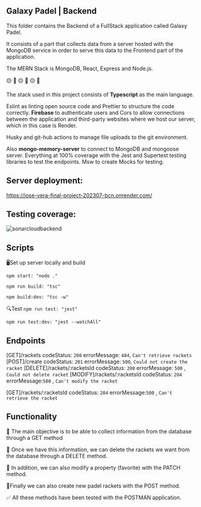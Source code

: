 ## Galaxy Padel | Backend

This folder contains the Backend of a FullStack application called Galaxy Padel.

It consists of a part that collects data from a server hosted with the MongoDB service in order to serve this data to the Frontend part of the application.

The MERN Stack is MongoDB, React, Express and Node.js.

:yellow_circle: :large_blue_circle: :yellow_circle: :large_blue_circle: :yellow_circle: :large_blue_circle:

The stack used in this project consists of **Typescript** as the main language.

Eslint as linting open source code and Prettier to structure the code correctly. **Firebase** to authenticate users and Cors to allow connections between the application and third-party websites where we host our server, which in this case is Render.

Husky and git-hub actions to manage file uploads to the git environment.

Also **mongo-memory-server** to connect to MongoDB and mongoose server. Everything at 100% coverage with the Jest and Supertest testing libraries to test the endpoints. Msw to create Mocks for testing.

## Server deployment:

https://jose-vera-final-project-202307-bcn.onrender.com/

## Testing coverage:

![sonarcloudbackend](https://cdn.discordapp.com/attachments/1150483066259775582/1154134086949011607/sonarcloudbackend.png)

## Scripts

:desktop_computer:Set up server locally and build

`npm start: "node ."`

`npm run build: "tsc"`

`npm build:dev: "tsc -w"`

:mag:Test
`npm run test: "jest"`

`npm run test:dev: "jest --watchAll"`

## Endpoints

[GET]/rackets
codeStatus: `200`
errorMessage: `404`, `Can't retrieve rackets`
[POST]/create
codeStatus: `201`
errorMessage: `500`, `Could not create the racket`
[DELETE]/rackets/:racketsId
codeStatus: `200`
errorMessage: `500` , `Could not delete racket`
[MODIFY]/rackets/:racketsId
codeStatus: `204`
errorMessage:`500` , `Can't modify the racket`

[GET]/rackets/:racketsId
codeStatus: `204`
errorMessage:`500` , `Can't retrieve the racket`

## Functionality

:small_orange_diamond: The main objective is to be able to collect information from the database through a GET method

:small_blue_diamond: Once we have this information, we can delete the rackets we want from the database through a DELETE method.

:small_orange_diamond: In addition, we can also modify a property (favorite) with the PATCH method.

:small_blue_diamond:Finally we can also create new padel rackets with the POST method.

:white_check_mark: All these methods have been tested with the POSTMAN application.
